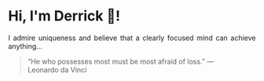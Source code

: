 # Hi, I'm Derrick 👋!
<p align="justify">I admire uniqueness and believe that a clearly focused mind can achieve anything...</p> 
<!-- #quote-start -->
<blockquote>&ldquo;He who possesses most must be most afraid of loss.&rdquo; &mdash; <footer>Leonardo da Vinci</footer></blockquote>
<!-- #quote-end -->
